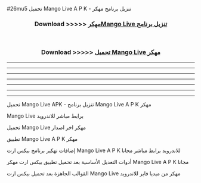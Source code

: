 #26mu5 تحميل Mango Live  A P K - تنزيل برنامج مهكر



<div align="center">
<h3>Download >>>>> <a href="https://runaway1.web.app/?sq=Mango Live ">مهكرMango Live  تنزيل برنامج</a></h3><br>

<h3>Download >>>>> <a href="https://runaway1.web.app/?sq=Mango Live ">تحميل Mango Live  مهكر</a></h3>
</div>


----------------------------------------------------------

----------------------------------------------------------

----------------------------------------------------------

----------------------------------------------------------

----------------------------------------------------------

----------------------------------------------------------

----------------------------------------------------------

تحميل Mango Live  APK - تنزيل برنامج Mango Live  A P K مهكر

Mango Live  برابط مباشر للاندرويد

تحميل Mango Live  مهكر اخر اصدار

تطبيق Mango Live  A P K مهكر

إضافات تهكير برنامج بيكس ارت Mango Live  A P K للاندرويد برابط مباشر مجانا

أدوات التعديل الأساسية بعد تحميل تطبيق بيكس ارت مهكر Mango Live  A P K مجانا

القوالب الجاهزة بعد تحميل بيكس ارت Mango Live  مهكر من ميديا فاير للاندرويد


